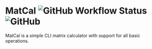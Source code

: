 # MatCal ![GitHub Workflow Status](https://img.shields.io/github/workflow/status/McPig/MatCal/CI) ![GitHub](https://img.shields.io/github/license/McPig/MatCal?color=blue)
MatCal is a simple CLI matrix calculator with support for all basic operations.
